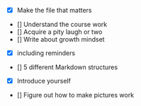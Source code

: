 
- [x] Make the file that matters
- [] Understand the course work
- [] Acquire a pity laugh or two
- [] Write about growth mindset
- [x] including reminders
- [] 5 different Markdown structures
- [x] Introduce yourself
- [] Figure out how to make pictures work
